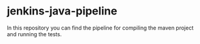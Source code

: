 # jenkins-java-pipeline

In this repository you can find the pipeline for compiling the maven project and running the tests.
